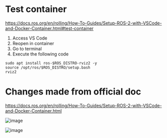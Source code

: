 # Test container

https://docs.ros.org/en/rolling/How-To-Guides/Setup-ROS-2-with-VSCode-and-Docker-Container.html#test-container

1. Access VS Code
2. Reopen in container
3. Go to terminal
4. Execute the following code

```
sudo apt install ros-$ROS_DISTRO-rviz2 -y
source /opt/ros/$ROS_DISTRO/setup.bash
rviz2
```

# Changes made from official doc

https://docs.ros.org/en/rolling/How-To-Guides/Setup-ROS-2-with-VSCode-and-Docker-Container.html


![image](https://github.com/user-attachments/assets/fd17a34d-8371-4adc-aea3-15641942c5d2)


![image](https://github.com/user-attachments/assets/b077e349-eb1d-4f24-b179-cfd362fcd095)
